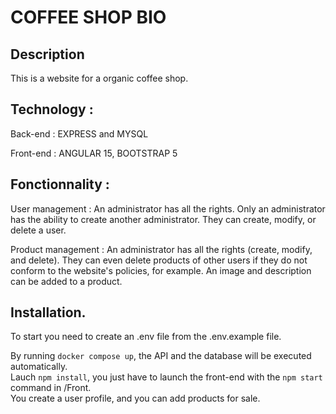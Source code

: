
# COFFEE SHOP BIO
## Description

This is a website for a organic coffee shop. 


## Technology :  

Back-end : EXPRESS and MYSQL

Front-end : ANGULAR 15, BOOTSTRAP 5


  
  
## Fonctionnality :  

User management :
An administrator has all the rights. Only an administrator has the ability to create another administrator. They can create, modify, or delete a user.

Product management :
An administrator has all the rights (create, modify, and delete). They can even delete products of other users if they do not conform to the website's policies, for example. An image and description can be added to a product.


  
  
## Installation. 

To start you need to create an .env file from the .env.example file. 

By running `docker compose up`, the API and the database will be executed automatically.  
Lauch `npm install`, you just have to launch the front-end with the `npm start` command in /Front.    
You create a user profile, and you can add products for sale.



